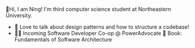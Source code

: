👋Hi, I am Ning! I'm third computer science student at Northeastern University.
* 💬 Love to talk about design patterns and how to structure a codebase!
* 🏃‍♂️ Incoming Software Developer Co-op @ PowerAdvocate
📖 Book: Fundamentals of Software Architecture

<!--
**chy101010/chy101010** is a ✨ _special_ ✨ repository because its `README.md` (this file) appears on your GitHub profile.

Here are some ideas to get you started:

- 🔭 I’m currently working on ...
- 🌱 I’m currently learning ...
- 👯 I’m looking to collaborate on ...
- 🤔 I’m looking for help with ...
- 💬 Ask me about ...
- 📫 How to reach me: ...
- 😄 Pronouns: ...
- ⚡ Fun fact: ...
-->
